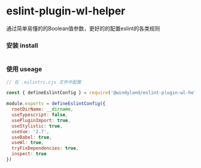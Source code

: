 # eslint-plugin-wl-helper
通过简单易懂的的Boolean值参数，更好的的配置eslint的各类规则

### 安装 install
```shell

```

### 使用 useage

```javascript
// 在 .eslintrc.cjs 文件中配置

const { defineEslintConfig } = require('@windyland/eslint-plugin-wl-helper')

module.exports = defineEslintConfig({
  rootDirName: __dirname,
  useTypescript: false,
  usePluginImport: true,
  useStylistic: true,
  useVue: '2.7',
  useBabel: true,
  useWl: true,
  tryFixDependencies: true,
  inspect: true
})
```
